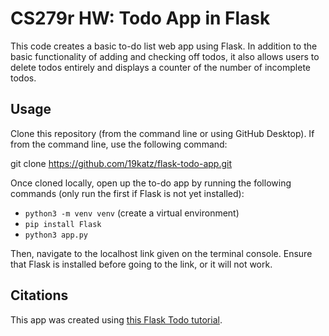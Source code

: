 # CS279r HW: Todo App in Flask

This code creates a basic to-do list web app using Flask. In addition to the basic functionality of adding and checking off todos, it also allows users to delete todos entirely and displays a counter of the number of incomplete todos. 

## Usage

Clone this repository (from the command line or using GitHub Desktop). If from the command line, use the following command:

git clone https://github.com/19katz/flask-todo-app.git

Once cloned locally, open up the to-do app by running the following commands (only run the first if Flask is not yet installed):
* `python3 -m venv venv` (create a virtual environment)
* `pip install Flask`
* `python3 app.py`

Then, navigate to the localhost link given on the terminal console. Ensure that Flask is installed before going to the link, or it will not work.

## Citations

This app was created using [this Flask Todo tutorial](https://www.python-engineer.com/posts/flask-todo-app/).

